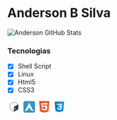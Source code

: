 # Anderson B Silva
![Anderson GitHub Stats](https://github-readme-stats.vercel.app/api?username=oandersonbsilva&show_icons=true)

### Tecnologias

- [x] Shell Script
- [x] Linux
- [x] Html5
- [x] CSS3

<code><img height="30" src="https://raw.githubusercontent.com/oandersonbsilva/oandersonbsilva/master/1.png"></code>
<code><img height="30" src="https://raw.githubusercontent.com/oandersonbsilva/oandersonbsilva/master/2.png"></code>
<code><img height="30" src="https://raw.githubusercontent.com/oandersonbsilva/oandersonbsilva/master/3.png"></code>
<code><img height="30" src="https://raw.githubusercontent.com/oandersonbsilva/oandersonbsilva/master/4.png"></code>
